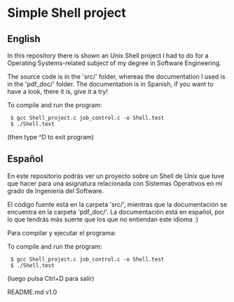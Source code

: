 # Simple Shell project

## English
In this repository there is shown an Unix Shell project I had to do for a Operating Systems-related subject of my degree in Software Engineering.

The source code is in the 'src/' folder, whereas the documentation I used is in the 'pdf_doc/' folder. The documentation is in Spanish, if you want to have a look, there it is, give it a try!

To compile and run the program:
```
 $ gcc Shell_project.c job_control.c -o Shell.test
 $ ./Shell.test
```
(then type ^D to exit program)

## Español
En este repositorio podrás ver un proyecto sobre un Shell de Unix que tuve que hacer para una asignatura relacionada con Sistemas Operativos en mi grado de Ingeniería del Software.

El código fuente está en la carpeta 'src/', mientras que la documentación se encuentra en la carpeta 'pdf_doc/'. La documentación está en español, por lo que tendrás más suerte que los que no entiendan este idioma :)

Para compilar y ejecutar el programa:

To compile and run the program:
```
 $ gcc Shell_project.c job_control.c -o Shell.test
 $ ./Shell.test
```
(luego pulsa Ctrl+D para salir)

README.md v1.0

